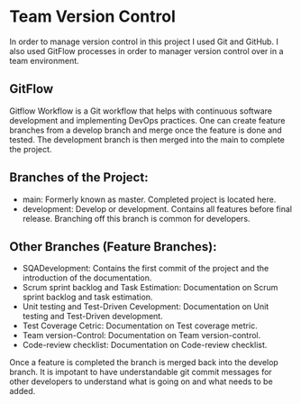 # Team Version Control

In order to manage version control in this project I used Git and GitHub. I also used GitFlow processes in order to manager version control over in a team environment.

## GitFlow

Gitflow Workflow is a Git workflow that helps with continuous software development and implementing DevOps practices. One can create feature branches from a develop branch and merge once the feature is done and tested. The development branch is then merged into the main to complete the project. 

## Branches of the Project:
- main: Formerly known as master. Completed project is located here.
- development: Develop or development. Contains all features before final release. Branching off this branch is common for developers. 

## Other Branches (Feature Branches):
- SQADevelopment: Contains the first commit of the project and the introduction of the documentation.
- Scrum sprint backlog and Task Estimation: Documentation on Scrum sprint backlog and task estimation.
- Unit testing and Test-Driven Cevelopment: Documentation on Unit testing and Test-Driven development.
- Test Coverage Cetric: Documentation on Test coverage metric.
- Team version-Control: Documentation on Team version-control.
- Code-review checklist: Documentation on Code-review checklist.

Once a feature is completed the branch is merged back into the develop branch.
It is impotant to have understandable git commit messages for other developers to understand what is going on and what needs to be added.
